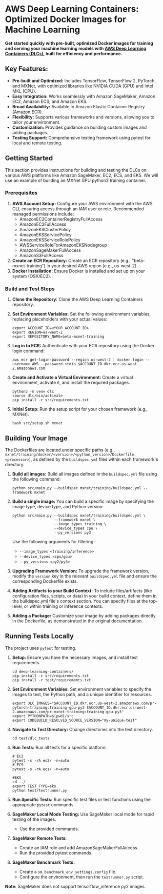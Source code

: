 # AWS Deep Learning Containers: Optimized Docker Images for Machine Learning

**Get started quickly with pre-built, optimized Docker images for training and serving your machine learning models with [AWS Deep Learning Containers (DLCs)](https://github.com/aws/deep-learning-containers), built for efficiency and performance.**

## Key Features:

*   **Pre-built and Optimized:** Includes TensorFlow, TensorFlow 2, PyTorch, and MXNet, with optimized libraries like NVIDIA CUDA (GPU) and Intel MKL (CPU).
*   **Easy Integration:** Works seamlessly with Amazon SageMaker, Amazon EC2, Amazon ECS, and Amazon EKS.
*   **Broad Availability:** Available in Amazon Elastic Container Registry (Amazon ECR).
*   **Flexibility:** Supports various frameworks and versions, allowing you to tailor your environment.
*   **Customization:** Provides guidance on building custom images and adding packages.
*   **Testing Support:** Comprehensive testing framework using pytest for local and remote testing.

## Getting Started

This section provides instructions for building and testing the DLCs on various AWS platforms like Amazon SageMaker, EC2, ECS, and EKS.  We will use an example of building an MXNet GPU python3 training container.

### Prerequisites

1.  **AWS Account Setup:**  Configure your AWS environment with the AWS CLI, ensuring access through an IAM user or role. Recommended managed permissions include:
    *   AmazonEC2ContainerRegistryFullAccess
    *   AmazonEC2FullAccess
    *   AmazonEKSClusterPolicy
    *   AmazonEKSServicePolicy
    *   AmazonEKSServiceRolePolicy
    *   AWSServiceRoleForAmazonEKSNodegroup
    *   AmazonSageMakerFullAccess
    *   AmazonS3FullAccess
2.  **Create an ECR Repository:**  Create an ECR repository (e.g., "beta-mxnet-training") in your desired AWS region (e.g., us-west-2).
3.  **Docker Installation:** Ensure Docker is installed and set up on your system (OSX/EC2).

### Build and Test Steps

1.  **Clone the Repository:** Clone the AWS Deep Learning Containers repository.
2.  **Set Environment Variables:** Set the following environment variables, replacing placeholders with your actual values:

    ```shell script
    export ACCOUNT_ID=<YOUR_ACCOUNT_ID>
    export REGION=us-west-2
    export REPOSITORY_NAME=beta-mxnet-training
    ```
3.  **Log in to ECR:** Authenticate with your ECR repository using the Docker login command:

    ```shell script
    aws ecr get-login-password --region us-west-2 | docker login --username AWS --password-stdin $ACCOUNT_ID.dkr.ecr.us-west-2.amazonaws.com
    ```
4.  **Create and Activate a Virtual Environment:** Create a virtual environment, activate it, and install the required packages.

    ```shell script
    python3 -m venv dlc
    source dlc/bin/activate
    pip install -r src/requirements.txt
    ```
5.  **Initial Setup:** Run the setup script for your chosen framework (e.g., MXNet).

    ```shell script
    bash src/setup.sh mxnet
    ```

## Building Your Image

The Dockerfiles are located under specific paths (e.g., `mxnet/training/docker/<version>/<python_version>/Dockerfile.<processor>`), as defined by the `buildspec.yml` files within each framework's directory.

1.  **Build all images:** Build all images defined in the `buildspec.yml` file using the following command:

    ```shell script
    python src/main.py --buildspec mxnet/training/buildspec.yml --framework mxnet
    ```

2.  **Build a single image:** You can build a specific image by specifying the image type, device type, and Python version:

    ```shell script
    python src/main.py --buildspec mxnet/training/buildspec.yml \
                       --framework mxnet \
                       --image_types training \
                       --device_types cpu \
                       --py_versions py3
    ```

    Use the following arguments for filtering:
    *   `--image_types <training/inference>`
    *   `--device_types <cpu/gpu>`
    *   `--py_versions <py2/py3>`

3.  **Upgrading Framework Version:** To upgrade the framework version, modify the `version` key in the relevant `buildspec.yml` file and ensure the corresponding Dockerfile exists.

4.  **Adding Artifacts to your Build Context:** To include files/artifacts (like configuration files, scripts, or data) in your build context, define them in the buildspec.yml file's context section.  You can specify files at the top-level, or within training or inference contexts.

5.  **Adding a Package:** Customize your image by adding packages directly in the Dockerfile, as demonstrated in the original documentation.

## Running Tests Locally

The project uses `pytest` for testing.

1.  **Setup:**  Ensure you have the necessary images, and install test requirements.
    ```shell script
    cd deep-learning-containers/
    pip install -r src/requirements.txt
    pip install -r test/requirements.txt
    ```
2.  **Set Environment Variables:**  Set environment variables to specify the images to test, the Python path, and a unique identifier for resources.

    ```shell script
    export DLC_IMAGES="$ACCOUNT_ID.dkr.ecr.us-west-2.amazonaws.com/pr-pytorch-training:training-gpu-py3 $ACCOUNT_ID.dkr.ecr.us-west-2.amazonaws.com/pr-mxnet-training:training-gpu-py3"
    export PYTHONPATH=$(pwd)/src
    export CODEBUILD_RESOLVED_SOURCE_VERSION="my-unique-test"
    ```
3.  **Navigate to Test Directory:** Change directories into the test directory.

    ```shell script
    cd test/dlc_tests
    ```
4.  **Run Tests:**  Run all tests for a specific platform:

    ```shell script
    # EC2
    pytest -s -rA ec2/ -n=auto
    # ECS
    pytest -s -rA ecs/ -n=auto

    #EKS
    cd ../
    export TEST_TYPE=eks
    python test/testrunner.py
    ```
5.  **Run Specific Tests:** Run specific test files or test functions using the appropriate `pytest` commands.
6.  **SageMaker Local Mode Testing:** Use SageMaker local mode for rapid testing of the images.

    *   Use the provided commands.
7.  **SageMaker Remote Tests:**
    *   Create an IAM role and add AmazonSageMakerFullAccess.
    *   Run the provided pytest commands.
8.  **SageMaker Benchmark Tests:**

    *   Create a `sm_benchmark_env_settings.config` file.
    *   Configure the environment, then run the `testrunner.py` script.

**Note:** SageMaker does not support tensorflow_inference py2 images.

```